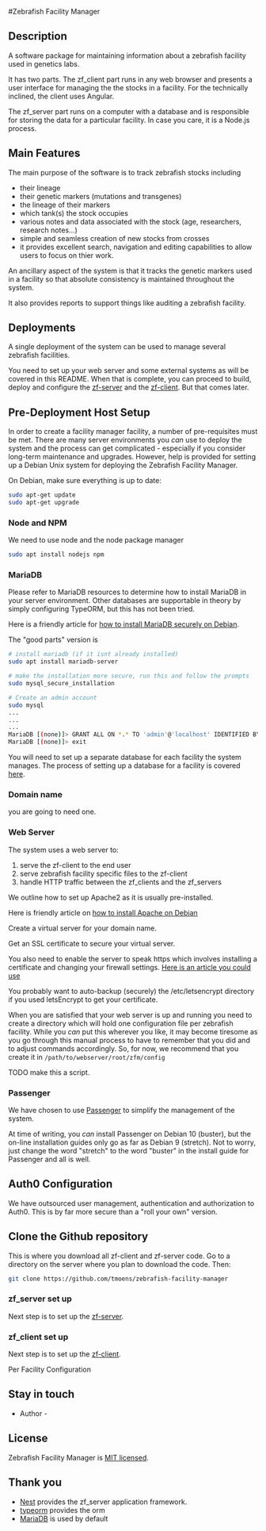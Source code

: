 #Zebrafish Facility Manager

## Description

A software package for maintaining information about a zebrafish facility
used in genetics labs.

It has two parts.  The zf_client part runs in any web browser and
presents a user interface for managing the the stocks in a facility.
For the technically inclined, the client uses Angular.

The zf_server part runs on a computer with a database and is responsible
for storing the data for a particular facility. In case you care, it is a Node.js process.

## Main Features

The main purpose of the software is to track zebrafish stocks including
- their lineage
- their genetic markers (mutations and transgenes)
- the lineage of their markers
- which tank(s) the stock occupies
- various notes and data associated with the stock (age, researchers, research notes...)
- simple and seamless creation of new stocks from crosses
- it provides excellent search, navigation and editing capabilities to allow users to focus
on thier work.

An ancillary aspect of the system is that it tracks the genetic markers used in a facility
so that absolute consistency is maintained throughout the system.

It also provides reports to support things like auditing a zebrafish facility.

## Deployments

A single deployment of the system can be used to manage several zebrafish facilities.

You need to set up your web server and some external systems as will be covered in this
README.  When that is complete, you can proceed to build, deploy and configure the
[zf-server](zf-server/README.md) and the [zf-client](zf-client/README.md).
But that comes later.

## Pre-Deployment Host Setup

In order to create a facility manager facility, a number of pre-requisites must be met.
There are many server environments you *can* use to deploy the system and the process
can get complicated - especially if you consider long-term maintenance and upgrades.
However, help is provided for setting up a Debian Unix system for deploying
the Zebrafish Facility Manager.

On Debian, make sure everything is up to date:
```bash
sudo apt-get update
sudo apt-get upgrade
```
### Node and NPM

We need to use node and the node package manager
```bash
sudo apt install nodejs npm
```

### MariaDB

Please refer to MariaDB resources to determine how to install MariaDB in your server
environment.  Other databases are supportable in theory by simply configuring TypeORM, but
this has not been tried.

Here is a friendly article for [how to install MariaDB securely on 
Debian](https://www.digitalocean.com/community/tutorials/how-to-install-mariadb-on-debian-10).

The "good parts" version is

```bash
# install mariadb (if it isnt already installed)
sudo apt install mariadb-server

# make the installation more secure, run this and follow the prompts
sudo mysql_secure_installation

# Create an admin account
sudo mysql
...
...
...
MariaDB [(none)]> GRANT ALL ON *.* TO 'admin'@'localhost' IDENTIFIED BY 'password' WITH GRANT OPTION;
MariaDB [(none)]> exit
```

You will need to set up a separate database for each facility the system manages.
The process of setting up a database for a facility is covered [here](MariaDB.md).

### Domain name

you are going to need one.

### Web Server

The system uses a web server to:
1. serve the zf-client to the end user
1. serve zebrafish facility specific files to the zf-client
1. handle HTTP traffic between the zf_clients and the zf_servers

We outline how to set up Apache2 as it is usually pre-installed.

Here is friendly article on [how to install Apache on
Debian](https://www.digitalocean.com/community/tutorials/how-to-install-the-apache-web-server-on-debian-10)

Create a virtual server for your domain name.

Get an SSL certificate to secure your virtual server.

You also need to enable the server to speak https which involves installing a certificate
and changing your firewall settings. [Here is an article you could
use](https://www.digitalocean.com/community/tutorials/how-to-secure-apache-with-let-s-encrypt-on-debian-10)

You probably want to auto-backup (securely) the /etc/letsencrypt directory
if you used letsEncrypt to get your certificate.

When you are satisfied that your web server is up and running you need to create
a directory which will hold one configuration file per zebrafish facility. 
While you *can* put this wherever you like, it may become tiresome as you go
through this manual process to have to remember that you did and to
adjust commands accordingly. So, for now, we recommend that you create it in
`/path/to/webserver/root/zfm/config`

TODO make this a script.

### Passenger

We have chosen to use [Passenger](https://www.phusionpassenger.com/library/)
to simplify the management of the system.

At time of writing, you *can* install Passenger on Debian 10 (buster), but the on-line
installation guides only go as far as Debian 9 (stretch). Not to worry, just change
the word "stretch" to the word "buster" in the install guide for Passenger and all
is well.

## Auth0 Configuration

We have outsourced user management, authentication and authorization to Auth0.  This is by
far more secure than a "roll your own" version.

## Clone the Github repository

This is where you download all zf-client and zf-server code.
Go to a directory on the server where you plan to download the code. Then:
```bash
git clone https://github.com/tmoens/zebrafish-facility-manager
```


### zf_server set up

Next step is to set up the [zf-server](zf-server/README.md).

### zf_client set up

Next step is to set up the [zf-client](zf-client/README.md).

Per Facility Configuration


## Stay in touch

- Author - 

## License

  Zebrafish Facility Manager is [MIT licensed](LICENSE).
  
## Thank you

- [Nest](https://github.com/nestjs/nest) provides the zf_server application framework.
- [typeorm](https://typeorm.delightful.studio/) provides the orm
- [MariaDB](https://mariadb.com/) is used by default
